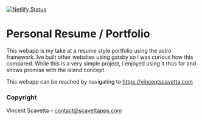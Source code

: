 [![Netlify Status](https://api.netlify.com/api/v1/badges/b02cf890-b7a7-445d-a98a-5e4763ca16b7/deploy-status)](https://app.netlify.com/sites/vincent-scavetta-resume/deploys)

# Personal Resume / Portfolio

This webapp is my take at a resume style portfolio using the astro framework. Ive built other websites using gatsby so i was curious how this compared. While this is a very simple project, i enjoyed using it thus far and shows promise with the island concept.

This webapp can be reached by navigating to https://vincentscavetta.com

### Copyright

Vincent Scavetta – contact@scavettapps.com